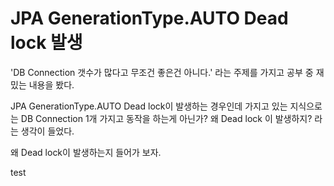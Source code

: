 # JPA GenerationType.AUTO Dead lock 발생

'DB Connection 갯수가 많다고 무조건 좋은건 아니다.' 라는 주제를 가지고 공부 중 재밌는 내용을 봤다.

JPA GenerationType.AUTO Dead lock이 발생하는 경우인데 가지고 있는 지식으로는 DB Connection 1개 가지고 동작을 하는게 아닌가? 왜 Dead lock 이 발생하지? 라는 생각이 들었다.

왜 Dead lock이 발생하는지 들어가 보자.

test
